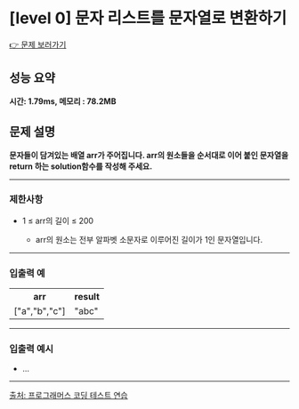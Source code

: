 <h1>[level 0] 문자 리스트를 문자열로 변환하기</h1>

<a href="https://school.programmers.co.kr/learn/courses/30/lessons/181941">👉 문제 보러가기</a>

<h2>성능 요약</h2>
<b>시간: 1.79ms, 메모리 : 78.2MB</b>

<h2>문제 설명</h2>
<b>문자들이 담겨있는 배열 arr가 주어집니다. arr의 원소들을 순서대로 이어 붙인 문자열을 return 하는 solution함수를 작성해 주세요.</b><br>

<hr>

<h3>제한사항</h3>
<ul>
    <li>1 ≤ arr의 길이 ≤ 200</li>
    <ul>
        <li>arr의 원소는 전부 알파벳 소문자로 이루어진 길이가 1인 문자열입니다.</li>
    </ul>

</ul>

<hr>

<h3>입출력 예</h3>
<table>
    <tr>
        <th>arr</th>
        <th>result</th>
    </tr>
    <tr>
        <td>["a","b","c"]</td>
        <td>"abc"</td>
    </tr>
</table>

<hr>

<h3>입출력 예시</h3>
<ul>
    <li>...</li>
</ul>

<hr>

<a href="https://school.programmers.co.kr/">출처: 프로그래머스 코딩 테스트 연습 </a>